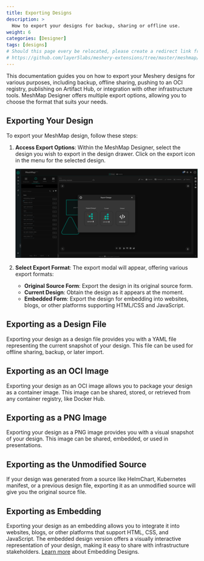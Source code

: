 ```yaml
---
title: Exporting Designs
description: >
  How to export your designs for backup, sharing or offline use.
weight: 6
categories: [Designer]
tags: [designs]
# Should this page every be relocated, please create a redirect link from the old location to the new location or backlinks like the one below will break.
# https://github.com/layer5labs/meshery-extensions/tree/master/meshmap/src/components/designer/drawer/ComponentDrawerTabContent/exportModal.js
---
```


This documentation guides you on how to export your Meshery designs for various purposes, including backup, offline sharing, pushing to an OCI registry, publishing on Artifact Hub, or integration with other infrastructure tools. MeshMap Designer offers multiple export options, allowing you to choose the format that suits your needs.

## Exporting Your Design

To export your MeshMap design, follow these steps:

1. **Access Export Options**: Within the MeshMap Designer, select the design you wish to export in the design drawer. Click on the export icon in the menu for the selected design.

   ![Export Icon](./export-modal.png)

2. **Select Export Format**: The export modal will appear, offering various export formats:

   - **Original Source Form**: Export the design in its original source form.
   - **Current Design**: Obtain the design as it appears at the moment.
   - **Embedded Form**: Export the design for embedding into websites, blogs, or other platforms supporting HTML/CSS and JavaScript.

## Exporting as a Design File

Exporting your design as a design file provides you with a YAML file representing the current snapshot of your design. This file can be used for offline sharing, backup, or later import.

## Exporting as an OCI Image

Exporting your design as an OCI image allows you to package your design as a container image. This image can be shared, stored, or retrieved from any container registry, like Docker Hub.

## Exporting as a PNG Image

Exporting your design as a PNG image provides you with a visual snapshot of your design. This image can be shared, embedded, or used in presentations.

## Exporting as the Unmodified Source

If your design was generated from a source like HelmChart, Kubernetes manifest, or a previous design file, exporting it as an unmodified source will give you the original source file.

## Exporting as Embedding

Exporting your design as an embedding allows you to integrate it into websites, blogs, or other platforms that support HTML, CSS, and JavaScript. The embedded design version offers a visually interactive representation of your design, making it easy to share with infrastructure stakeholders.
[Learn more](../embedding-designs) about Embedding Designs.
